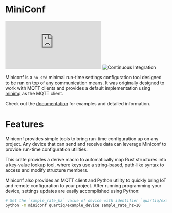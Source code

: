 # MiniConf

[![QUARTIQ Matrix Chat](https://img.shields.io/matrix/quartiq:matrix.org)](https://matrix.to/#/#quartiq:matrix.org)
![Continuous Integration](https://github.com/vertigo-designs/miniconf/workflows/Continuous%20Integration/badge.svg)

Miniconf is a `no_std` minimal run-time settings configuration tool designed to be run on top of
any communication means. It was originally designed to work with MQTT clients and provides a default
implementation using [minimq](https://github.com/quartiq/minimq) as the MQTT client.

Check out the [documentation](https://docs.rs/miniconf/latest/miniconf/)  for examples and detailed
information.

# Features

Miniconf provides simple tools to bring run-time configuration up on any project. Any device that
can send and receive data can leverage Miniconf to provide run-time configuration utilities.

This crate provides a derive macro to automatically map Rust structures into a key-value
lookup tool, where keys use a string-based, path-like syntax to access and modify structure members.

Miniconf also provides an MQTT client and Python utility to quickly bring IoT and remote
configuration to your project. After running programming your device, settings updates are easily
accomplished using Python:

```sh
# Set the `sample_rate_hz` value of device with identifier `quartiq/example_device` to `10`.
python -m miniconf quartiq/example_device sample_rate_hz=10
```
